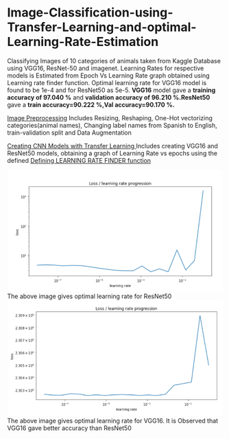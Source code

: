 # Image-Classification-using-Transfer-Learning-and-optimal-Learning-Rate-Estimation
Classifying Images of 10 categories of animals taken from Kaggle Database using VGG16, ResNet-50 and imagenet. Learning Rates for respective models is Estimated from Epoch Vs Learning Rate graph obtained using Learning rate finder function.
Optimal learning rate for VGG16 model is found to be 1e-4 and for ResNet50 as 5e-5. 
**VGG16** model gave a **training accuracy of 97.040 %** and **validation accuracy of 96.210 %.ResNet50** gave a **train accuracy=90.222 %,Val accuracy=90.170 %.**

<a href='https://github.com/naureen20/Image-Classification-using-Transfer-Learning-and-optimal-Learning-Rate-Estimation/blob/master/Animal_10.ipynb#step2'>Image Preprocessing</a> 
Includes Resizing, Reshaping, One-Hot vectorizing categories(animal names), Changing label names from Spanish to English, train-validation split and  Data Augmentation

<a href='https://github.com/naureen20/Image-Classification-using-Transfer-Learning-and-optimal-Learning-Rate-Estimation/blob/master/Animal_10.ipynb#step3.1'>Creating CNN Models with Transfer Learning </a>
Includes creating VGG16 and ResNet50 models, obtaining a graph of Learning Rate vs epochs using the defined <a href='https://github.com/naureen20/Image-Classification-using-Transfer-Learning-and-optimal-Learning-Rate-Estimation/blob/master/Animal_10.ipynb#step3.3'>Defining LEARNING RATE FINDER function </a>

<img src="https://github.com/naureen20/Image-Classification-using-Transfer-Learning-and-optimal-Learning-Rate-Estimation/blob/master/Resnet%20learning%20rate.png">
The above image gives optimal learning rate for ResNet50

<img src="https://github.com/naureen20/Image-Classification-using-Transfer-Learning-and-optimal-Learning-Rate-Estimation/blob/master/Vgg16LearningRate.png">
The above image gives optimal learning rate for VGG16.
It is Observed that VGG16 gave better accuracy than ResNet50
